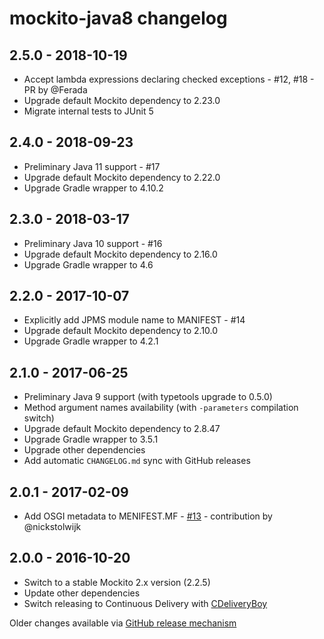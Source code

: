 # mockito-java8 changelog

## 2.5.0 - 2018-10-19

 - Accept lambda expressions declaring checked exceptions - #12, #18 - PR by @Ferada
 - Upgrade default Mockito dependency to 2.23.0
 - Migrate internal tests to JUnit 5

## 2.4.0 - 2018-09-23

 - Preliminary Java 11 support - #17
 - Upgrade default Mockito dependency to 2.22.0
 - Upgrade Gradle wrapper to 4.10.2

## 2.3.0 - 2018-03-17

 - Preliminary Java 10 support - #16
 - Upgrade default Mockito dependency to 2.16.0
 - Upgrade Gradle wrapper to 4.6

## 2.2.0 - 2017-10-07

 - Explicitly add JPMS module name to MANIFEST - #14
 - Upgrade default Mockito dependency to 2.10.0
 - Upgrade Gradle wrapper to 4.2.1

## 2.1.0 - 2017-06-25

 - Preliminary Java 9 support (with typetools upgrade to 0.5.0)
 - Method argument names availability (with `-parameters` compilation switch)
 - Upgrade default Mockito dependency to 2.8.47
 - Upgrade Gradle wrapper to 3.5.1
 - Upgrade other dependencies
 - Add automatic `CHANGELOG.md` sync with GitHub releases

## 2.0.1 - 2017-02-09

 - Add OSGI metadata to MENIFEST.MF - [#13](https://github.com/szpak/mockito-java8/pull/13) - contribution by @nickstolwijk

## 2.0.0 - 2016-10-20

 - Switch to a stable Mockito 2.x version (2.2.5)
 - Update other dependencies
 - Switch releasing to Continuous Delivery with [CDeliveryBoy](https://github.com/szpak/CDeliveryBoy/)


Older changes available via [GitHub release mechanism](https://github.com/szpak/mockito-java8/releases)
